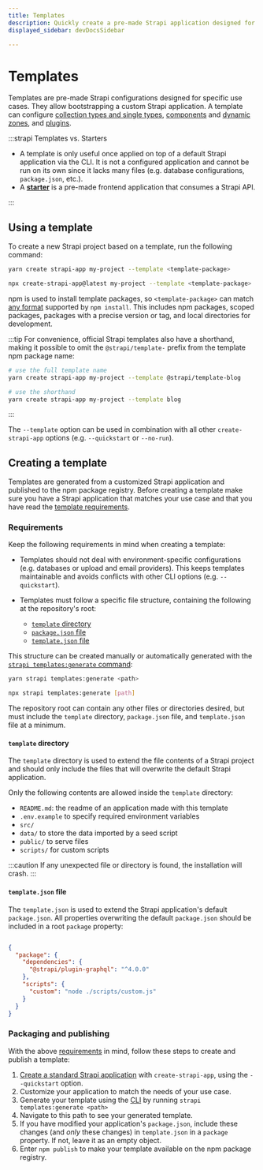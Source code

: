 ```yaml
---
title: Templates
description: Quickly create a pre-made Strapi application designed for a specific use case. It allows you to quickly bootstrap a custom Strapi application.
displayed_sidebar: devDocsSidebar

---
```


# Templates

Templates are pre-made Strapi configurations designed for specific use cases. They allow bootstrapping a custom Strapi application. A template can configure [collection types and single types](/user-docs/content-type-builder), [components](/dev-docs/backend-customization/models.md#components-2) and [dynamic zones](/dev-docs/backend-customization/models.md#dynamic-zones), and [plugins](/dev-docs/plugins/plugins-intro.md).

:::strapi Templates vs. Starters

- A template is only useful once applied on top of a default Strapi application via the CLI. It is not a configured application and cannot be run on its own since it lacks many files (e.g. database configurations, `package.json`, etc.).
- A **[starter](https://strapi.io/starters)** is a pre-made frontend application that consumes a Strapi API.

:::

## Using a template

To create a new Strapi project based on a template, run the following command:

<Tabs groupId="yarn-npm">

<TabItem value="yarn" label="Yarn">

```sh
yarn create strapi-app my-project --template <template-package>
```

</TabItem>

<TabItem value="npm" label="NPM">

```sh
npx create-strapi-app@latest my-project --template <template-package>
```

</TabItem>

</Tabs>

npm is used to install template packages, so `<template-package>` can match [any format](https://docs.npmjs.com/cli/v8/commands/npm-install) supported by `npm install`. This includes npm packages, scoped packages, packages with a precise version or tag, and local directories for development.

:::tip
For convenience, official Strapi templates also have a shorthand, making it possible to omit the `@strapi/template-` prefix from the template npm package name:

```sh
# use the full template name
yarn create strapi-app my-project --template @strapi/template-blog

# use the shorthand
yarn create strapi-app my-project --template blog
```

:::

The `--template` option can be used in combination with all other `create-strapi-app` options (e.g. `--quickstart` or `--no-run`).

## Creating a template

Templates are generated from a customized Strapi application and published to the npm package registry. Before creating a template make sure you have a Strapi application that matches your use case and that you have read the [template requirements](#requirements).

### Requirements

Keep the following requirements in mind when creating a template:

* Templates should not deal with environment-specific configurations (e.g. databases or upload and email providers). This keeps templates maintainable and avoids conflicts with other CLI options (e.g. `--quickstart`).

* Templates must follow a specific file structure, containing the following at the repository's root:
    * [`template` directory](#template-directory)
    * [`package.json` file](https://docs.npmjs.com/creating-a-package-json-file)
    * [`template.json` file](#template-json-file)

This structure can be created manually or automatically generated with the [`strapi templates:generate` command](/dev-docs/cli#strapi-templates-generate):

<Tabs groupId="yarn-npm">

<TabItem value="yarn" label="Yarn">

```sh
yarn strapi templates:generate <path>
```

</TabItem>

<TabItem value="npm" label="NPM">
  
```sh
npx strapi templates:generate [path]
```
  
</TabItem>

</Tabs>

The repository root can contain any other files or directories desired, but must include the `template` directory, `package.json` file, and `template.json` file at a minimum.

#### `template` directory

The `template` directory is used to extend the file contents of a Strapi project and should only include the files that will overwrite the default Strapi application.

Only the following contents are allowed inside the `template` directory:

- `README.md`: the readme of an application made with this template
- `.env.example` to specify required environment variables
- `src/`
- `data/` to store the data imported by a seed script
- `public/` to serve files
- `scripts/` for custom scripts

:::caution
If any unexpected file or directory is found, the installation will crash.
:::

#### `template.json` file

The `template.json` is used to extend the Strapi application's default `package.json`. All properties overwriting the default `package.json` should be included in a root `package` property:

```json title="./template.json"

{
  "package": {
    "dependencies": {
      "@strapi/plugin-graphql": "^4.0.0"
    },
    "scripts": {
      "custom": "node ./scripts/custom.js"
    }
  }
}
```

### Packaging and publishing

With the above [requirements](#requirements) in mind, follow these steps to create and publish a template:

1. [Create a standard Strapi application](/dev-docs/quick-start) with `create-strapi-app`, using the `--quickstart` option.
2. Customize your application to match the needs of your use case.
3. Generate your template using the [CLI](/dev-docs/cli#strapi-templates-generate) by running `strapi templates:generate <path>`
4. Navigate to this path to see your generated template.
5. If you have modified your application's `package.json`, include these changes (and _only_ these changes) in `template.json` in a `package` property. If not, leave it as an empty object.
6. Enter `npm publish` to make your template available on the npm package registry.
